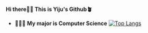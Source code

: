 **Hi there👋🏻 This is Yiju's Github🪴**
- 👩🏻‍💻 **My major is Computer Science**
[![Top Langs](https://github-readme-stats.vercel.app/api/top-langs/?username=20Yiju&langs_count=10&layout=compact&theme=moltack)](https://github.com/20Yiju/20Yiju)
